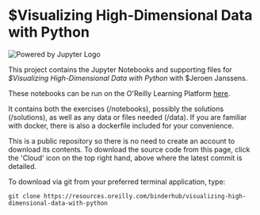 # $Visualizing High-Dimensional Data with Python

![Powered by Jupyter Logo](https://cdn.oreillystatic.com/images/icons/powered_by_jupyter.png)

This project contains the Jupyter Notebooks and supporting files for _$Visualizing High-Dimensional Data with Python_ with $Jeroen Janssens. 

These notebooks can be run on the O'Reilly Learning Platform [here](https://learning.oreilly.com/jupyter-notebooks/~/${NOTEBOOK_FPID}).

It contains both the exercises (/notebooks), possibly the solutions (/solutions), as well as any data or files needed (/data). If you are familiar with docker, there is also a dockerfile included for your convenience. 

This is a public repository so there is no need to create an account to download its contents. To download the source code from this page, click the 'Cloud' icon on the top right hand, above where the latest commit is detailed.

To download via git from your preferred terminal application, type:

```git clone https://resources.oreilly.com/binderhub/visualizing-high-dimensional-data-with-python```

